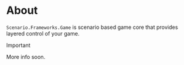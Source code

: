# About

`Scenario.Frameworks.Game` is scenario based game core that provides layered control of your game.

>[!IMPORTANT]
>More info soon.